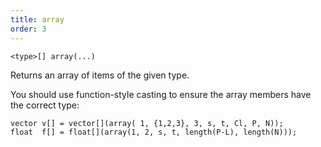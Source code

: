 ```yaml
---
title: array
order: 3
---
```

`<type>[] array(...)`

Returns an array of items of the given type.

You should use function-style casting to ensure the array members have the
correct type:

```vex
vector v[] = vector[](array( 1, {1,2,3}, 3, s, t, Cl, P, N));
float  f[] = float[](array(1, 2, s, t, length(P-L), length(N)));

```
